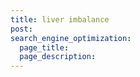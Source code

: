 ```yaml
---
title: liver imbalance
post: 
search_engine_optimization:
  page_title:
  page_description:
---
```

